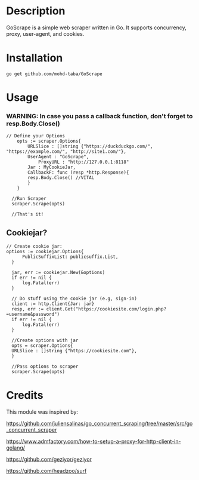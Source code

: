 # Description
GoScrape is a simple web scraper written in Go.
It supports concurrency, proxy, user-agent, and cookies.

# Installation
`go get github.com/mohd-taba/GoScrape`

# Usage

### WARNING: In case you pass a callback function, don't forget to resp.Body.Close()

```golang
// Define your Options
	opts := scraper.Options{
		URLSlice : []string {"https://duckduckgo.com/", "https://example.com/", "http://site1.com/"},
		UserAgent : "GoScrape",
    		ProxyURL : "http://127.0.0.1:8118"
		Jar : MyCookieJar,
		CallbackF: func (resp *http.Response){
		resp.Body.Close() //VITAL
		}
	}
  
  //Run Scraper
  scraper.Scrape(opts)
  
  //That's it!
 ```
  
  ## Cookiejar?
  
  ```golang
  // Create cookie jar:
  options := cookiejar.Options{
        PublicSuffixList: publicsuffix.List,
    }
    
    jar, err := cookiejar.New(&options)
    if err != nil {
        log.Fatal(err)
    }
    
    // Do stuff using the cookie jar (e.g, sign-in)
    client := http.Client{Jar: jar}
    resp, err := client.Get("https://cookiesite.com/login.php?=username&password")
    if err != nil {
        log.Fatal(err)
    }
    
    //Create options with jar
    opts = scraper.Options{
    URLSlice : []string {"https://cookiesite.com"},
    }
    
    //Pass options to scraper
    scraper.Scrape(opts)
```
  
# Credits
This module was inspired by:

https://github.com/juliensalinas/go_concurrent_scraping/tree/master/src/go_concurrent_scraper

https://www.admfactory.com/how-to-setup-a-proxy-for-http-client-in-golang/

https://github.com/geziyor/geziyor

https://github.com/headzoo/surf
